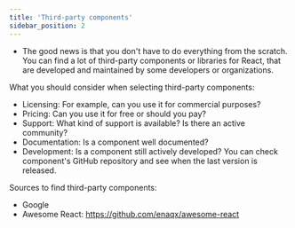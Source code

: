 ```yaml
---
title: 'Third-party components'
sidebar_position: 2
---
```

- The good news is that you don't have to do everything from the scratch. You can find a lot of third-party components or libraries for React, that are developed and maintained by some developers or organizations.

What you should consider when selecting third-party components:
- Licensing: For example, can you use it for commercial purposes?
- Pricing: Can you use it for free or should you pay?
- Support: What kind of support is available? Is there an active community?
- Documentation: Is a component well documented?
- Development: Is a component still actively developed? You can check component's GitHub repository and see when the last version is released.

Sources to find third-party components:
- Google
- Awesome React: https://github.com/enaqx/awesome-react